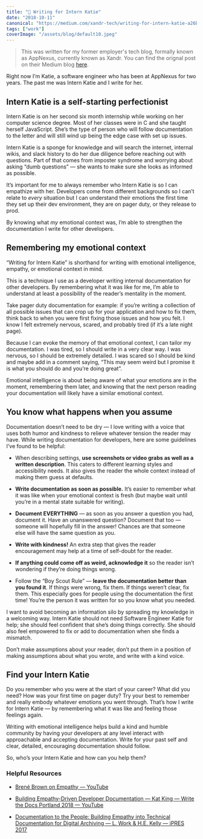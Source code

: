 ```yaml
---
title: "📓 Writing for Intern Katie"
date: "2018-10-11"
canonical: "https://medium.com/xandr-tech/writing-for-intern-katie-a26b705f74cc"
tags: ["work"]
coverImage: "/assets/blog/default10.jpeg"
---
```


> This was written for my former employer's tech blog, formally known as AppNexus, currently known as Xandr. You can find the orignal post on their Medium blog [here](https://medium.com/xandr-tech/writing-for-intern-katie-a26b705f74cc).

Right now I’m Katie, a software engineer who has been at AppNexus for two years. The past me was Intern Katie and I write for her.

## Intern Katie is a self-starting perfectionist

Intern Katie is on her second six month internship while working on her computer science degree. Most of her classes were in C and she taught herself JavaScript. She’s the type of person who will follow documentation to the letter and will still wind up being the edge case with set up issues.

Intern Katie is a sponge for knowledge and will search the internet, internal wikis, and slack history to do her due diligence before reaching out with questions. Part of that comes from imposter syndrome and worrying about asking “dumb questions” — she wants to make sure she looks as informed as possible.

It’s important for me to always remember who Intern Katie is so I can empathize with her. Developers come from different backgrounds so I can’t relate to _every_ situation but I can understand their emotions the first time they set up their dev environment, they are on pager duty, or they release to prod.

By knowing what _my_ emotional context was, I’m able to strengthen the documentation I write for other developers.

## Remembering my emotional context

“Writing for Intern Katie” is shorthand for writing with emotional intelligence, empathy, or emotional context in mind.

This is a technique I use as a developer writing internal documentation for other developers. By remembering what it was like for me, I’m able to understand at least a possibility of the reader’s mentality in the moment.

Take pager duty documentation for example: if you’re writing a collection of all possible issues that can crop up for your application and how to fix them, think back to when you were first fixing those issues and how you felt. I know I felt extremely nervous, scared, and probably tired (if it’s a late night page).

Because I can evoke the memory of that emotional context, I can tailor my documentation. I was tired, so I should write in a very clear way. I was nervous, so I should be extremely detailed. I was scared so I should be kind and maybe add in a comment saying, “This may seem weird but I promise it is what you should do and you’re doing great”.

Emotional intelligence is about being aware of what your emotions are in the moment, remembering them later, and knowing that the next person reading your documentation will likely have a similar emotional context.

## You know what happens when you assume

Documentation doesn’t need to be dry — I love writing with a voice that uses both humor and kindness to relieve whatever tension the reader may have. While writing documentation for developers, here are some guidelines I’ve found to be helpful:

- When describing settings, **use screenshots or video grabs as well as a written description**. This caters to different learning styles and accessibility needs. It also gives the reader the whole context instead of making them guess at defaults.

- **Write documentation as soon as possible.** It’s easier to remember what it was like when your emotional context is fresh (but maybe wait until you’re in a mental state suitable for writing).

- **Document EVERYTHING** — as soon as you answer a question you had, document it. Have an unanswered question? Document that too — someone will hopefully fill in the answer! Chances are that someone else will have the same question as you.

- **Write with kindness!** An extra step that gives the reader encouragement may help at a time of self-doubt for the reader.

- **If anything could come off as weird, acknowledge it** so the reader isn’t wondering if they’re doing things wrong.

- Follow the “Boy Scout Rule” — **leave the documentation better than you found it**. If things were wrong, fix them. If things weren’t clear, fix them. This especially goes for people using the documentation the first time! You’re the person it was written for so you know what you needed.

I want to avoid becoming an information silo by spreading my knowledge in a welcoming way. Intern Katie should not need Software Engineer Katie for help; she should feel confident that she’s doing things correctly. She should also feel empowered to fix or add to documentation when she finds a mismatch.

Don’t make assumptions about your reader, don’t put them in a position of making assumptions about what you wrote, and write with a kind voice.

## Find your Intern Katie

Do you remember who you were at the start of your career? What did you need? How was your first time on pager duty? Try your best to remember and really embody whatever emotions you went through. That’s how I write for Intern Katie — by remembering what it was like and feeling those feelings again.

Writing with emotional intelligence helps build a kind and humble community by having your developers at any level interact with approachable and accepting documentation. Write for your past self and clear, detailed, encouraging documentation should follow.

So, who’s your Intern Katie and how can you help them?

### Helpful Resources

- [Brené Brown on Empathy — YouTube](https://www.youtube.com/watch?v=1Evwgu369Jw)

- [Building Empathy-Driven Developer Documentation — Kat King — Write the Docs Portland 2018 — YouTube](https://www.youtube.com/watch?v=_HCmFvxxKaQ)

- [Documentation to the People: Building Empathy into Technical Documentation for Digital Archiving — L. Work & H.E. Kelly — iPRES 2017](https://ipres2017.jp/wp-content/uploads/23Lauren-Work.pdf)
